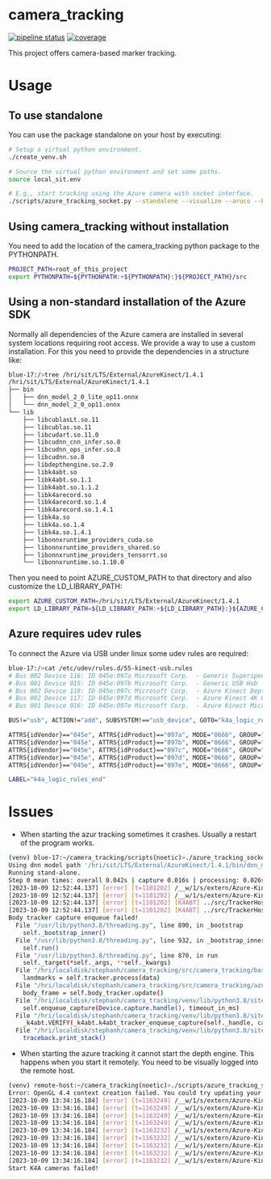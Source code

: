 # camera_tracking

[![pipeline status](https://dmz-gitlab.honda-ri.de/robotics/camera_tracking/badges/noetic/pipeline.svg)](https://dmz-gitlab.honda-ri.de/robotics/camera_tracking/-/commits/noetic)
[![coverage](https://dmz-gitlab.honda-ri.de/robotics/camera_tracking/badges/noetic/coverage.svg)](https://dmz-gitlab.honda-ri.de/robotics/camera_tracking/-/commits/noetic)

This project offers camera-based marker tracking.

# Usage

## To use standalone
You can use the package standalone on your host by executing:
```bash
# Setup a virtual python environment.
./create_venv.sh 

# Source the virtual python environment and set some paths. 
source local_sit.env

# E.g., start tracking using the Azure camera with socket interface. 
./scripts/azure_tracking_socket.py --standalone --visualize --aruco --body
```

## Using camera_tracking without installation
You need to add the location of the camera_tracking python package to the PYTHONPATH.
```bash
PROJECT_PATH=root_of_this_project
export PYTHONPATH=${PYTHONPATH:+${PYTHONPATH}:}${PROJECT_PATH}/src
```

## Using a non-standard installation of the Azure SDK
Normally all dependencies of the Azure camera are installed in several system locations requiring root access.
We provide a way to use a custom installation. For this you need to provide the dependencies in a structure like:
```bash
blue-17:/>tree /hri/sit/LTS/External/AzureKinect/1.4.1
/hri/sit/LTS/External/AzureKinect/1.4.1
├── bin
│   ├── dnn_model_2_0_lite_op11.onnx
│   └── dnn_model_2_0_op11.onnx
└── lib
    ├── libcublasLt.so.11
    ├── libcublas.so.11
    ├── libcudart.so.11.0
    ├── libcudnn_cnn_infer.so.8
    ├── libcudnn_ops_infer.so.8
    ├── libcudnn.so.8
    ├── libdepthengine.so.2.0
    ├── libk4abt.so
    ├── libk4abt.so.1.1
    ├── libk4abt.so.1.1.2
    ├── libk4arecord.so
    ├── libk4arecord.so.1.4
    ├── libk4arecord.so.1.4.1
    ├── libk4a.so
    ├── libk4a.so.1.4
    ├── libk4a.so.1.4.1
    ├── libonnxruntime_providers_cuda.so
    ├── libonnxruntime_providers_shared.so
    ├── libonnxruntime_providers_tensorrt.so
    └── libonnxruntime.so.1.10.0
```
Then you need to point AZURE_CUSTOM_PATH to that directory and also customize the LD_LIBRARY_PATH:
```bash
export AZURE_CUSTOM_PATH=/hri/sit/LTS/External/AzureKinect/1.4.1
export LD_LIBRARY_PATH=${LD_LIBRARY_PATH:+${LD_LIBRARY_PATH}:}${AZURE_CUSTOM_PATH}/lib
```

## Azure requires udev rules
To connect the Azure via USB under linux some udev rules are required:
```bash
blue-17:/>cat /etc/udev/rules.d/55-kinect-usb.rules
# Bus 002 Device 116: ID 045e:097a Microsoft Corp.  - Generic Superspeed USB Hub
# Bus 001 Device 015: ID 045e:097b Microsoft Corp.  - Generic USB Hub
# Bus 002 Device 118: ID 045e:097c Microsoft Corp.  - Azure Kinect Depth Camera
# Bus 002 Device 117: ID 045e:097d Microsoft Corp.  - Azure Kinect 4K Camera
# Bus 001 Device 016: ID 045e:097e Microsoft Corp.  - Azure Kinect Microphone Array

BUS!="usb", ACTION!="add", SUBSYSTEM!=="usb_device", GOTO="k4a_logic_rules_end"

ATTRS{idVendor}=="045e", ATTRS{idProduct}=="097a", MODE="0666", GROUP="plugdev"
ATTRS{idVendor}=="045e", ATTRS{idProduct}=="097b", MODE="0666", GROUP="plugdev"
ATTRS{idVendor}=="045e", ATTRS{idProduct}=="097c", MODE="0666", GROUP="plugdev"
ATTRS{idVendor}=="045e", ATTRS{idProduct}=="097d", MODE="0666", GROUP="plugdev"
ATTRS{idVendor}=="045e", ATTRS{idProduct}=="097e", MODE="0666", GROUP="plugdev"

LABEL="k4a_logic_rules_end"
```

# Issues 

- When starting the azur tracking sometimes it crashes. Usually a restart of the program works.
```bash
(venv) blue-17:~/camera_tracking/scripts(noetic)>./azure_tracking_socket.py --aruco --body --visualize --standalone --color-resolution 1536P
Using dnn model path '/hri/sit/LTS/External/AzureKinect/1.4.1/bin/dnn_model_2_0_op11.onnx'.
Running stand-alone.
Step 0 mean times: overall 0.042s | capture 0.016s | processing: 0.026s | body 0.026s | aruco 0.001s
[2023-10-09 12:52:44.137] [error] [t=1101202] /__w/1/s/extern/Azure-Kinect-Sensor-SDK/src/image/image.c (51): k4a_image_t_get_context(). Invalid k4a_image_t (nil)
[2023-10-09 12:52:44.137] [error] [t=1101202] /__w/1/s/extern/Azure-Kinect-Sensor-SDK/src/image/image.c (389): Invalid argument to image_get_buffer(). image_handle ((nil)) is not a valid handle of type k4a_image_t
[2023-10-09 12:52:44.137] [error] [t=1101202] [K4ABT] ../src/TrackerHost/DepthFrameBlobK4A.cpp (13): Initialize(). Get depth buffer from the capture handle failed!
[2023-10-09 12:52:44.137] [error] [t=1101202] [K4ABT] ../src/TrackerHost/TrackerHost.cpp (274): EnqueueCapture(). Initialize DepthFrameBlob failed!
Body tracker capture enqueue failed!
  File "/usr/lib/python3.8/threading.py", line 890, in _bootstrap
    self._bootstrap_inner()
  File "/usr/lib/python3.8/threading.py", line 932, in _bootstrap_inner
    self.run()
  File "/usr/lib/python3.8/threading.py", line 870, in run
    self._target(*self._args, **self._kwargs)
  File "/hri/localdisk/stephanh/camera_tracking/src/camera_tracking/base_tracking.py", line 64, in worker
    landmarks = self.tracker.process(data)
  File "/hri/localdisk/stephanh/camera_tracking/src/camera_tracking/azure_tracking.py", line 73, in process
    body_frame = self.body_tracker.update()
  File "/hri/localdisk/stephanh/camera_tracking/venv/lib/python3.8/site-packages/pykinect_azure/k4abt/tracker.py", line 39, in update
    self.enqueue_capture(Device.capture.handle(), timeout_in_ms)
  File "/hri/localdisk/stephanh/camera_tracking/venv/lib/python3.8/site-packages/pykinect_azure/k4abt/tracker.py", line 44, in enqueue_capture
    _k4abt.VERIFY(_k4abt.k4abt_tracker_enqueue_capture(self._handle, capture_handle, timeout_in_ms), "Body tracker capture enqueue failed!")
  File "/hri/localdisk/stephanh/camera_tracking/venv/lib/python3.8/site-packages/pykinect_azure/k4abt/_k4abt.py", line 184, in VERIFY
    traceback.print_stack()
```

- When starting the azure tracking it cannot start the depth engine. This happens when you start it remotely. You need to be visually logged into the remote host.
```bash
(venv) remote-host:~/camera_tracking(noetic)>./scripts/azure_tracking_socket.py --body 
Error: OpenGL 4.4 context creation failed. You could try updating your graphics drivers.
[2023-10-09 13:34:16.184] [error] [t=1163249] /__w/1/s/extern/Azure-Kinect-Sensor-SDK/src/dewrapper/dewrapper.c (154): depth_engine_start_helper(). Depth engine create and initialize failed with error code: 207.
[2023-10-09 13:34:16.184] [error] [t=1163249] /__w/1/s/extern/Azure-Kinect-Sensor-SDK/src/dewrapper/dewrapper.c (157): depth_engine_start_helper(). OpenGL 4.4 context creation failed. You could try updating your graphics drivers.
[2023-10-09 13:34:16.184] [error] [t=1163249] /__w/1/s/extern/Azure-Kinect-Sensor-SDK/src/dewrapper/dewrapper.c (160): deresult == K4A_DEPTH_ENGINE_RESULT_SUCCEEDED returned failure in depth_engine_start_helper()
[2023-10-09 13:34:16.184] [error] [t=1163249] /__w/1/s/extern/Azure-Kinect-Sensor-SDK/src/dewrapper/dewrapper.c (194): depth_engine_start_helper(dewrapper, dewrapper->fps, dewrapper->depth_mode, &depth_engine_max_compute_time_ms, &depth_engine_output_buffer_size) returned failure in depth_engine_thread()
[2023-10-09 13:34:16.184] [error] [t=1163232] /__w/1/s/extern/Azure-Kinect-Sensor-SDK/src/dewrapper/dewrapper.c (552): dewrapper_start(). Depth Engine thread failed to start
[2023-10-09 13:34:16.184] [error] [t=1163232] /__w/1/s/extern/Azure-Kinect-Sensor-SDK/src/depth/depth.c (398): dewrapper_start(depth->dewrapper, config, depth->calibration_memory, depth->calibration_memory_size) returned failure in depth_start()
[2023-10-09 13:34:16.184] [error] [t=1163232] /__w/1/s/extern/Azure-Kinect-Sensor-SDK/src/depth_mcu/depth_mcu.c (359): cmd_status == CMD_STATUS_PASS returned failure in depthmcu_depth_stop_streaming()
[2023-10-09 13:34:16.184] [error] [t=1163232] /__w/1/s/extern/Azure-Kinect-Sensor-SDK/src/depth_mcu/depth_mcu.c (362): depthmcu_depth_stop_streaming(). ERROR: cmd_status=0x00000063
[2023-10-09 13:34:16.184] [error] [t=1163232] /__w/1/s/extern/Azure-Kinect-Sensor-SDK/src/sdk/k4a.c (895): depth_start(device->depth, config) returned failure in k4a_device_start_cameras()
Start K4A cameras failed!
```
